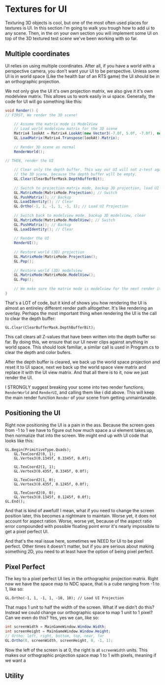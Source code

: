 # Textures for UI
Texturing 3D objects is cool, but one of the most often used places for textures is UI. In this section i'm going to walk you trough how to add ui to any scene. Then, in the on your own section you will implement some UI on top of the 3D textured test scene we've been working with so far.

## Multiple coordinates

UI relies on using multiple coordinates. After all, if you have a world with a perspective camera, you don't want your UI to be perspective. Unless some UI is in world space (Like the health bar of an RTS game) the UI should be in an orthographic projection.

We not only give the UI it's own projection matrix, we also give it it's own modelview matrix. This allows us to work easily in ui space. Generally, the code for UI will go something like this:

```cs
void Render() {
// FIRST, We render the 3D scene!
    
    // Assume the matrix mode is ModelView
    // Load world modelview matrix for the 3D scene
    Matrix4 lookAt = Matrix4.LookAt(new Vector3(-7.0f, 5.0f, -7.0f), new Vector3(0.0f, 0.0f, 0.0f), new Vector3(0.0f, 1.0f, 0.0f));
    GL.LoadMatrix(Matrix4.Transpose(lookAt).Matrix);
    
    // Render 3D scene as normal
    RenderWorld();
    
// THEN, render the UI

    // Clear only the depth buffer. This way our UI will not z-test against
    // the 3D scene, because the depth buffer will be empty.
    GL.Clear(ClearBufferMask.DepthBufferBit);
    
    // Switch to projection matrix mode, backup 3D projection, load UI projection
    GL.MatrixMode(MatrixMode.Projection); // Switch
    GL.PushMatrix(); // Backup
    GL.LoadIdentity(); // Clear
    GL.Ortho(-1, 1, -1, 1, -1, 1); // Load UI Projection
    
    // Switch back to modelview mode, backup 3D modelview, clear
    GL.MatrixMode(MatrixMode.ModelView); // Switch
    GL.PushMatrix(); // Backup
    GL.LoadIdentity(); // Clear
    
    // Render the UI
    RenderUI();
    
    // Restore world (3D) projection
    GL.MatrixMode(MatrixMode.Projection();
    GL.Pop();
    
    // Restore world (3D) modelview
    GL.MatrixMode(MatrixMode.ModelView();
    GL.Pop();
    
    // We make sure the matrix mode is modelview for the next render iteration
}
```

That's a LOT of code, but it kind of shows you how rendering the UI is almost an entireley different render path alltogether. It's like rendering an overlay. Perhaps the most important thing when rendering the UI is the call to clear the depth buffer:

```
GL.Clear(ClearBufferMask.DepthBufferBit);
```

This call clears all Z-values that have been written into the depth buffer so far. By doing this, we ensure that our UI never clips against anything in world space. This should look familiar, a similar call is used in Program.cs to clear the depth and color bufers.

After the depth buffer is cleared, we back up the world space projection and reset it to UI space, next we back up the world space view matrix and replace it with the UI view matrix. And that all there is to it, now we just render the UI.

I STRONGLY suggest breaking your scene into two render functions, ```RenderWorld``` and ```RenderUI```, and calling them like i did above. This will keep the main render function ```Render``` of your scene from getting unmaintanable.

## Positioning the UI
Right now positioning the UI is a pain in the ass. Because the screen goes from -1 to 1 we have to figure out how much space a ui element takes up, then normalize that into the screen. We might end up with UI code that looks like this:

```
GL.Begin(PrimitiveType.Quads);
    GL.TexCoord2(0, 1);
    GL.Vertex3(0.1345f, 0.3345f, 0.0f);
    
    GL.TexCoord2(1, 1);  
    GL.Vertex3(0.435f, 0.3345f, 0.0f);
    
    GL.TexCoord2(1, 0);
    GL.Vertex3(0.435f, 0.1245f, 0.0f); 
    
    GL.TexCoord2(0, 0);
    GL.Vertex3(0.1345f, 0.1245f, 0.0f); 
GL.End();
```

And that is kind of awefull! I mean, what if you need to change the screen position later, this becomes a nightmare to maintain. Worse yet, it does not account for aspect ration. Worse, worse yet, because of the aspect ratio error compounded with possible floating point error it's nearly impossible to get a pixel perfect UI.

And that's the real issue here, sometimes we NEED for UI to be pixel perfect. Other times it doesn't matter, but if you are serious about making something 2D, you need to at least have the option of being pixel perfect.

## Pixel Perfect

The key to a pixel perfect UI lies in the orthographic projection matrix. Right now we have the space map to NDC space, that is a cube ranging from -1 to 1, like so:

```
GL.Ortho(-1, 1, -1, 1, -10, 10); // Load UI Projection
```

That maps 1 unit to half the width of the screen. What if we didn't do this? Instead we could change our orthographic space to map 1 unit to 1 pixel? Can we even do this? Yes, yes we can, like so:

```cs
int screenWidth = MainGameWindow.Window.Width;
int screenHeight = MainGameWindow.Window.Height;
// Ortho: left, right, bottom, top, near, far
GL.Ortho(0, screenWidth, screenHeight, 0, -1, 1);
```

Now the left of the screen is at 0, the right is at ```screenWidth``` units. This makes our orthographic projection space map 1 to 1 with pixels, meaning if we want a 

## Utility